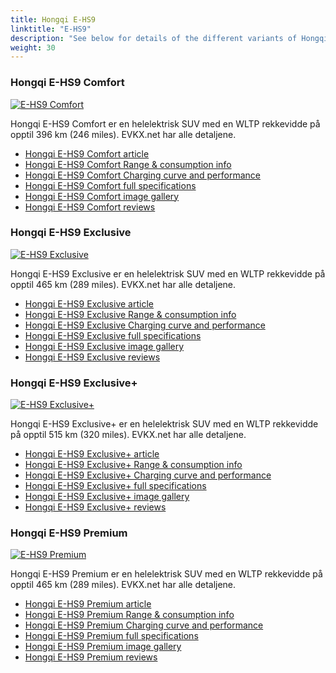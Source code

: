 ```yaml
---
title: Hongqi E-HS9
linktitle: "E-HS9"
description: "See below for details of the different variants of Hongqi E-HS9"
weight: 30
---
```

### Hongqi E-HS9 Comfort

<a href="/models/hongqi/e-hs9/e-hs9_comfort/"><img src="https://media.evkx.net/multimedia/models/hongqi/e-hs9/e-hs9_comfort/main_1_st.jpg" class="img-fluid" alt="E-HS9 Comfort" ></a>

Hongqi E-HS9 Comfort er en helelektrisk SUV med en WLTP rekkevidde på opptil 396 km (246 miles). EVKX.net har alle detaljene. 

- [Hongqi E-HS9 Comfort article](/models/hongqi/e-hs9/e-hs9_comfort/)
- [Hongqi E-HS9 Comfort Range & consumption info](/models/hongqi/e-hs9/e-hs9_comfort/rangeandconsumption)
- [Hongqi E-HS9 Comfort Charging curve and performance](/models/hongqi/e-hs9/e-hs9_comfort/chargingcurve)
- [Hongqi E-HS9 Comfort full specifications](/models/hongqi/e-hs9/e-hs9_comfort/specifications)
- [Hongqi E-HS9 Comfort image gallery](/models/hongqi/e-hs9/e-hs9_comfort/gallery)
- [Hongqi E-HS9 Comfort reviews](/models/hongqi/e-hs9/e-hs9_comfort/reviews)

### Hongqi E-HS9 Exclusive

<a href="/models/hongqi/e-hs9/e-hs9_exclusive/"><img src="https://media.evkx.net/multimedia/models/hongqi/e-hs9/e-hs9_exclusive/main_1_st.jpg" class="img-fluid" alt="E-HS9 Exclusive" ></a>

Hongqi E-HS9 Exclusive er en helelektrisk SUV med en WLTP rekkevidde på opptil 465 km (289 miles). EVKX.net har alle detaljene. 

- [Hongqi E-HS9 Exclusive article](/models/hongqi/e-hs9/e-hs9_exclusive/)
- [Hongqi E-HS9 Exclusive Range & consumption info](/models/hongqi/e-hs9/e-hs9_exclusive/rangeandconsumption)
- [Hongqi E-HS9 Exclusive Charging curve and performance](/models/hongqi/e-hs9/e-hs9_exclusive/chargingcurve)
- [Hongqi E-HS9 Exclusive full specifications](/models/hongqi/e-hs9/e-hs9_exclusive/specifications)
- [Hongqi E-HS9 Exclusive image gallery](/models/hongqi/e-hs9/e-hs9_exclusive/gallery)
- [Hongqi E-HS9 Exclusive reviews](/models/hongqi/e-hs9/e-hs9_exclusive/reviews)

### Hongqi E-HS9 Exclusive+

<a href="/models/hongqi/e-hs9/e-hs9_exclusiveplus/"><img src="https://media.evkx.net/multimedia/models/hongqi/e-hs9/e-hs9_exclusiveplus/main_1_st.jpg" class="img-fluid" alt="E-HS9 Exclusive+" ></a>

Hongqi E-HS9 Exclusive+ er en helelektrisk SUV med en WLTP rekkevidde på opptil 515 km (320 miles). EVKX.net har alle detaljene. 

- [Hongqi E-HS9 Exclusive+ article](/models/hongqi/e-hs9/e-hs9_exclusiveplus/)
- [Hongqi E-HS9 Exclusive+ Range & consumption info](/models/hongqi/e-hs9/e-hs9_exclusiveplus/rangeandconsumption)
- [Hongqi E-HS9 Exclusive+ Charging curve and performance](/models/hongqi/e-hs9/e-hs9_exclusiveplus/chargingcurve)
- [Hongqi E-HS9 Exclusive+ full specifications](/models/hongqi/e-hs9/e-hs9_exclusiveplus/specifications)
- [Hongqi E-HS9 Exclusive+ image gallery](/models/hongqi/e-hs9/e-hs9_exclusiveplus/gallery)
- [Hongqi E-HS9 Exclusive+ reviews](/models/hongqi/e-hs9/e-hs9_exclusiveplus/reviews)

### Hongqi E-HS9 Premium

<a href="/models/hongqi/e-hs9/e-hs9_premium/"><img src="https://media.evkx.net/multimedia/models/hongqi/e-hs9/e-hs9_premium/main_1_st.jpg" class="img-fluid" alt="E-HS9 Premium" ></a>

Hongqi E-HS9 Premium er en helelektrisk SUV med en WLTP rekkevidde på opptil 465 km (289 miles). EVKX.net har alle detaljene. 

- [Hongqi E-HS9 Premium article](/models/hongqi/e-hs9/e-hs9_premium/)
- [Hongqi E-HS9 Premium Range & consumption info](/models/hongqi/e-hs9/e-hs9_premium/rangeandconsumption)
- [Hongqi E-HS9 Premium Charging curve and performance](/models/hongqi/e-hs9/e-hs9_premium/chargingcurve)
- [Hongqi E-HS9 Premium full specifications](/models/hongqi/e-hs9/e-hs9_premium/specifications)
- [Hongqi E-HS9 Premium image gallery](/models/hongqi/e-hs9/e-hs9_premium/gallery)
- [Hongqi E-HS9 Premium reviews](/models/hongqi/e-hs9/e-hs9_premium/reviews)

